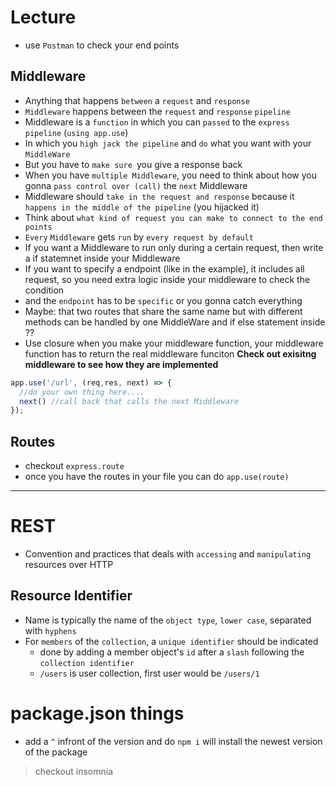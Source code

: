 # Lecture
* use `Postman` to check your end points

## Middleware
* Anything that happens `between` a `request` and `response`
* `Middleware` happens between the `request` and `response` `pipeline`
* Middleware is a `function` in which you can `passed` to the `express` `pipeline` (`using app.use`)
* In which you `high jack the pipeline` and `do` what you want with your `MiddleWare`
* But you have to `make sure `you give a response back
* When you have `multiple Middleware`, you need to think about how you gonna `pass control over (call)` the `next` Middleware
* Middleware should `take in the request and response` because it` happens in the middle of the pipeline` (you hijacked it)
* Think about `what kind of request you can make to connect to the end points`
* `Every` `Middleware` gets `run` by `every request by default`
* If you want a Middleware to run only during a certain request, then write a if statemnet inside your Middleware
* If you want to specify a endpoint (like in the example), it includes all request, so you need extra logic inside your middleware to check the condition
* and the `endpoint` has to be `specific` or you gonna catch everything
* Maybe: that two routes that share the same name but with different methods can be handled by one MiddleWare and if else statement inside ??
* Use closure when you make your middleware function, your middleware function has to return the real middleware funciton 
**Check out exisitng middleware to see how they are implemented**

``` js
app.use('/url', (req,res, next) => {
  //do your own thing here....
  next() //call back that calls the next Middleware
});
```

## Routes
* checkout `express.route`
* once you have the routes in your file you can do `app.use(route)`

---

# REST
* Convention and practices that deals with `accessing` and `manipulating` resources over HTTP

## Resource Identifier
* Name is typically the name of the `object type`, `lower case`, separated with `hyphens`
* For `members` of the `collection`, a `unique identifier` should be indicated
  * done by adding a member object's `id` after a `slash` following the `collection identifier`
  * `/users` is user collection, first user would be `/users/1`




# package.json things
* add a `^` infront of the version and do `npm i` will install the newest version of the package

>checkout insomnia